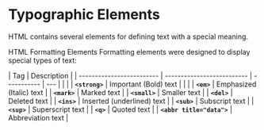 # Typographic Elements

HTML contains several elements for defining text with a special meaning.

HTML Formatting Elements
Formatting elements were designed to display special types of text:

| Tag                       | Description                |
| ------------------------- | -------------------------- | ----------- | --- |
| <!--                      | **`<b>`**                  | Bold text   | --> |
| **`<strong>`**            | Important (Bold) text      |
| <!--                      | **`<i>`**                  | Italic text | --> |
| **`<em>`**                | Emphasized (Italic) text   |
| **`<mark>`**              | Marked text                |
| **`<small>`**             | Smaller text               |
| **`<del>`**               | Deleted text               |
| **`<ins>`**               | Inserted (underlined) text |
| **`<sub>`**               | Subscript text             |
| **`<sup>`**               | Superscript text           |
| **`<q>`**                 | Quoted text                |
| **`<abbr title="data">`** | Abbreviation text          |
